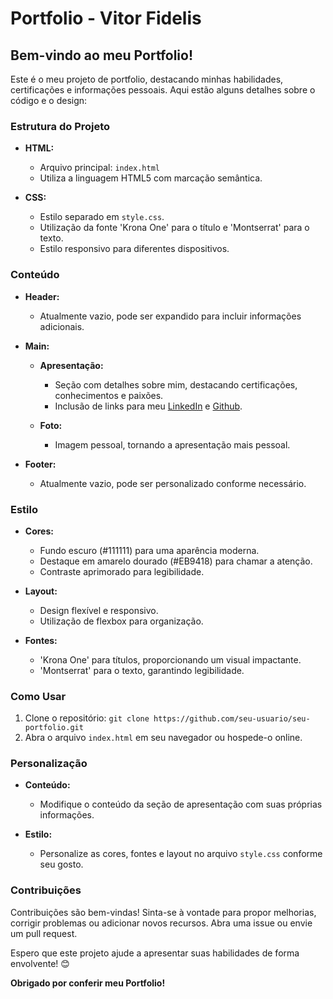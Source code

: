 # Portfolio - Vitor Fidelis

## Bem-vindo ao meu Portfolio!

Este é o meu projeto de portfolio, destacando minhas habilidades, certificações e informações pessoais. Aqui estão alguns detalhes sobre o código e o design:

### Estrutura do Projeto

- **HTML:**
  - Arquivo principal: `index.html`
  - Utiliza a linguagem HTML5 com marcação semântica.
  
- **CSS:**
  - Estilo separado em `style.css`.
  - Utilização da fonte 'Krona One' para o título e 'Montserrat' para o texto.
  - Estilo responsivo para diferentes dispositivos.

### Conteúdo

- **Header:**
  - Atualmente vazio, pode ser expandido para incluir informações adicionais.

- **Main:**
  - **Apresentação:**
    - Seção com detalhes sobre mim, destacando certificações, conhecimentos e paixões.
    - Inclusão de links para meu [LinkedIn](https://www.linkedin.com/in/vitorgcfidelis/) e [Github](https://github.com/vitor-fidelis).

  - **Foto:**
    - Imagem pessoal, tornando a apresentação mais pessoal.

- **Footer:**
  - Atualmente vazio, pode ser personalizado conforme necessário.

### Estilo

- **Cores:**
  - Fundo escuro (#111111) para uma aparência moderna.
  - Destaque em amarelo dourado (#EB9418) para chamar a atenção.
  - Contraste aprimorado para legibilidade.

- **Layout:**
  - Design flexível e responsivo.
  - Utilização de flexbox para organização.

- **Fontes:**
  - 'Krona One' para títulos, proporcionando um visual impactante.
  - 'Montserrat' para o texto, garantindo legibilidade.

### Como Usar

1. Clone o repositório: `git clone https://github.com/seu-usuario/seu-portfolio.git`
2. Abra o arquivo `index.html` em seu navegador ou hospede-o online.

### Personalização

- **Conteúdo:**
  - Modifique o conteúdo da seção de apresentação com suas próprias informações.

- **Estilo:**
  - Personalize as cores, fontes e layout no arquivo `style.css` conforme seu gosto.

### Contribuições

Contribuições são bem-vindas! Sinta-se à vontade para propor melhorias, corrigir problemas ou adicionar novos recursos. Abra uma issue ou envie um pull request.

Espero que este projeto ajude a apresentar suas habilidades de forma envolvente! 😊

**Obrigado por conferir meu Portfolio!**
